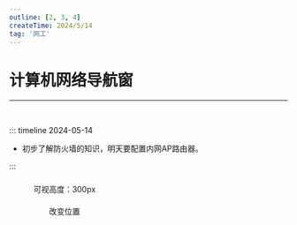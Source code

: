 ```yaml
---
outline: [2, 3, 4]
createTime: 2024/5/14
tag: '网工'
---
```


# 计算机网络导航窗
---
<br/>

::: timeline 2024-05-14

- 初步了解防火墙的知识，明天要配置内网AP路由器。

:::





<script setup>
import { NBackTop } from 'naive-ui'
// import {Mindmap } from 'quick-svg'
</script>

<NBackTop :right="100" />
<NBackTop :bottom="100" :visibility-height="300">
    <div
      style="
        width: 200px;
        height: 40px;
        line-height: 40px;
        text-align: center;
        font-size: 14px;
      "
    >
      可视高度：300px
    </div>
  </NBackTop>

<NBackTop :right="40" :bottom="160">
    <div
      style="
        width: 200px;
        height: 40px;
        line-height: 40px;
        text-align: center;
        font-size: 14px;
      "
    >
      改变位置
    </div>
  </NBackTop>


<style module>
.carousel-img {
  margin: 0 auto;
  width: 100%;
  height: 100%;
  object-fit: cover;
}
</style>


